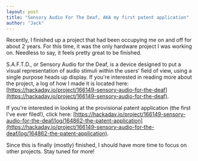 ```yaml
---
layout: post
title: "Sensory Audio For The Deaf, AKA my first patent application"
author: "Jack"
---
```


Recently, I finished up a project that had been occupying me on and off for about 2 years. For this time, it was the only hardware project I was working on. Needless to say, it feels pretty great to be finished.

S.A.F.T.D., or Sensory Audio for the Deaf, is a device designed to put a visual representation of audio stimuli within the users’ field of view, using a single purpose heads up display. If you're interested in reading more about the project, a log of how I made it is located here:
[https://hackaday.io/project/166149-sensory-audio-for-the-deaf](https://hackaday.io/project/166149-sensory-audio-for-the-deaf).

If you're interested in looking at the provisional patent application (the first I've ever filed!), click here:
[https://hackaday.io/project/166149-sensory-audio-for-the-deaf/log/164862-the-patent-application](https://hackaday.io/project/166149-sensory-audio-for-the-deaf/log/164862-the-patent-application).

Since this is finally (mostly) finished, I should have more time to focus on other projects. Stay tuned for more!
